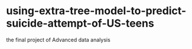 # using-extra-tree-model-to-predict-suicide-attempt-of-US-teens
the final project of Advanced data analysis
